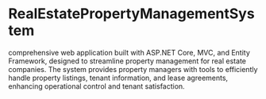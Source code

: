 # RealEstatePropertyManagementSystem
 comprehensive web application built with ASP.NET Core, MVC, and Entity Framework, designed to streamline property management for real estate companies. The system provides property managers with tools to efficiently handle property listings, tenant information, and lease agreements, enhancing operational control and tenant satisfaction.

